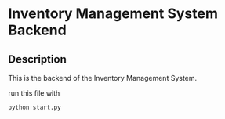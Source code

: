 # Inventory Management System Backend

## Description

This is the backend of the Inventory Management System.

run this file with 
```bash
python start.py
```